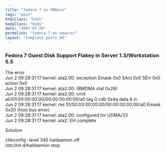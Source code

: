 ```yaml
---
title: "fedora 7 on VMWare"
tags: "post"
htmlClass: "html"
bodyClass: "body"
date: "2007-07-20"
permalink: "fedora-7-on-vmware/"
layout: "template_posts_md"
---
```

<h3><span class="jive-subject">Fedora 7 Guest Disk Support Flakey in Server 1.3/Workstation 5.5</span></h3>
<p> The error<br /> Jun 2 09:28:31 f7 kernel: ata2.00: exception Emask 0x0 SAct 0x0 SErr 0x0 action 0x0 <br /> Jun 2 09:28:31 f7 kernel: ata2.00: (BMDMA stat 0x26) <br /> Jun 2 09:28:31 f7 kernel: ata2.00: cmd a0/01:00:00:00:00/00:00:00:00:00/a0 tag 0 cdb 0x4a data 8 in <br /> Jun 2 09:28:31 f7 kernel: res 51/50:03:00:00:00/00:00:00:00:00/a0 Emask 0x20 (host bus error) <br /> Jun 2 09:28:31 f7 kernel: ata2.00: configured for UDMA/33 <br /> Jun 2 09:28:31 f7 kernel: ata2: EH complete </p>
<p> Solution</p>
<p> chkconfig &#8211;level 345 haldaemon off<br /> /etc/init.d/haldaemon stop </p>
<h2><span class="jive-subject"></span></h2>
